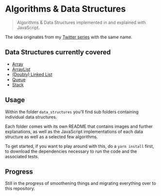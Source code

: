 # Algorithms & Data Structures
> Algorithms & Data Structures implemented in and explained with JavaScript.

The idea originates from my [Twitter series](https://twitter.com/oliverjumpertz/status/1291055493595705348) with the same name.

## Data Structures currently covered
- [Array](./data_structures/array/README.md)
- [ArrayList](./data_structures/array_list/README.md)
- [(Doubly) Linked List](./data_structures/linked_list/README.md)
- [Queue](./data_structures/queue/README.md)
- [Stack](./data_structures/stack/README.md)

## Usage
Within the folder `data_structures` you'll find sub folders containing individual data structures.

Each folder comes with its own README that contains images and further explanations, as well as the JavaScript implementations of each data structure as well as a selected few algorithms.

To get started, if you want to play around with this, do a `yarn install` first, to download the dependencies necessary to run the code and the associated tests.

## Progress
Still in the progress of smoothening things and migrating everything over to this repository.
